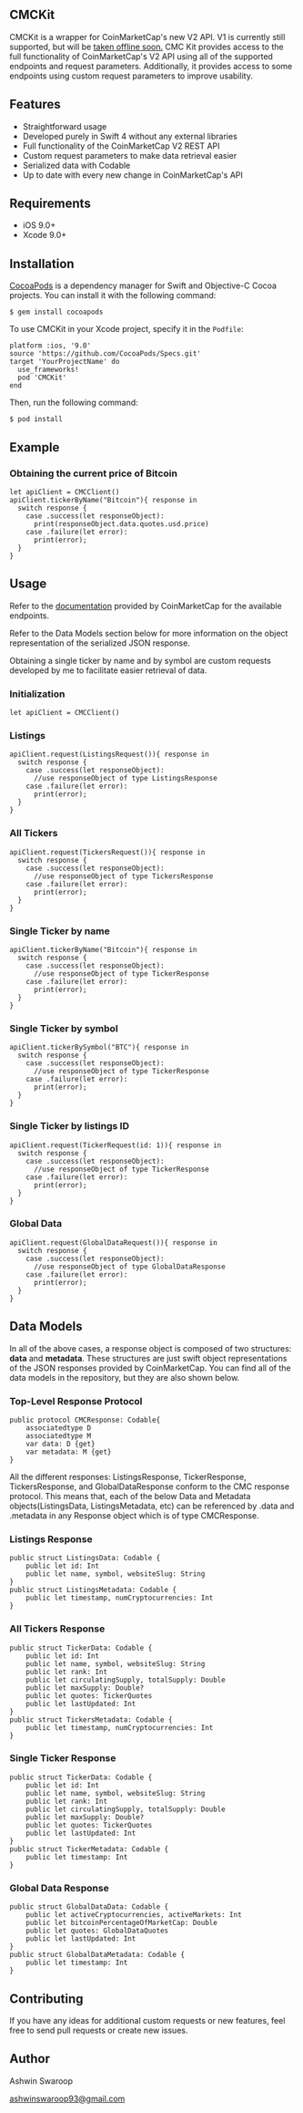 ## CMCKit
CMCKit is a wrapper for CoinMarketCap's new V2 API. V1 is currently still supported, but will be [taken offline soon.](https://coinmarketcap.com/api/)
CMC Kit provides access to the full functionality of CoinMarketCap's V2 API using all of the supported endpoints and request parameters.
Additionally, it provides access to some endpoints using custom request parameters to improve usability.
## Features
- Straightforward usage
- Developed purely in Swift 4 without any external libraries
- Full functionality of the CoinMarketCap V2 REST API
- Custom request parameters to make data retrieval easier
- Serialized data with Codable
- Up to date with every new change in CoinMarketCap's API
## Requirements
- iOS 9.0+
- Xcode 9.0+
## Installation
[CocoaPods](https://cocoapods.org) is a dependency manager for Swift and Objective-C Cocoa projects. You can install it with the following command:
```
$ gem install cocoapods
```
To use CMCKit in your Xcode project, specify it in the ```Podfile```:
```
platform :ios, '9.0'
source 'https://github.com/CocoaPods/Specs.git'
target 'YourProjectName' do
  use_frameworks!
  pod 'CMCKit'
end
```
Then, run the following command:
```
$ pod install
```
## Example
### Obtaining the current price of Bitcoin
```
let apiClient = CMCClient()
apiClient.tickerByName("Bitcoin"){ response in
  switch response {
    case .success(let responseObject):
      print(responseObject.data.quotes.usd.price)
    case .failure(let error):
      print(error);
  }
}
```
## Usage
Refer to the [documentation](https://coinmarketcap.com/api/) provided by CoinMarketCap for the available endpoints.

Refer to the Data Models section below for more information on the object representation of the serialized JSON response.

Obtaining a single ticker by name and by symbol are custom requests developed by me to facilitate easier retrieval of data.
### Initialization
```
let apiClient = CMCClient()
```
### Listings
```
apiClient.request(ListingsRequest()){ response in
  switch response {
    case .success(let responseObject):
      //use responseObject of type ListingsResponse
    case .failure(let error):
      print(error);
  }
}
```
### All Tickers
```
apiClient.request(TickersRequest()){ response in
  switch response {
    case .success(let responseObject):
      //use responseObject of type TickersResponse
    case .failure(let error):
      print(error);
  }
}
```
### Single Ticker by name
```
apiClient.tickerByName("Bitcoin"){ response in
  switch response {
    case .success(let responseObject):
      //use responseObject of type TickerResponse
    case .failure(let error):
      print(error);
  }
}
```
### Single Ticker by symbol
```
apiClient.tickerBySymbol("BTC"){ response in
  switch response {
    case .success(let responseObject):
      //use responseObject of type TickerResponse
    case .failure(let error):
      print(error);
  }
}
```
### Single Ticker by listings ID
```
apiClient.request(TickerRequest(id: 1)){ response in
  switch response {
    case .success(let responseObject):
      //use responseObject of type TickerResponse
    case .failure(let error):
      print(error);
  }
}
```
### Global Data
```
apiClient.request(GlobalDataRequest()){ response in
  switch response {
    case .success(let responseObject):
      //use responseObject of type GlobalDataResponse
    case .failure(let error):
      print(error);
  }
}
```
## Data Models
In all of the above cases, a response object is composed of two structures: **data** and **metadata**.
These structures are just swift object representations of the JSON responses provided by CoinMarketCap.
You can find all of the data models in the repository, but they are also shown below.
### Top-Level Response Protocol
```
public protocol CMCResponse: Codable{
    associatedtype D
    associatedtype M
    var data: D {get}
    var metadata: M {get}
}
```
All the different responses: ListingsResponse, TickerResponse, TickersResponse, and GlobalDataResponse conform to the CMC response protocol.
This means that, each of the below Data and Metadata objects(ListingsData, ListingsMetadata, etc) can be referenced by .data and .metadata in any Response object which is of type CMCResponse.
### Listings Response
```
public struct ListingsData: Codable {
    public let id: Int
    public let name, symbol, websiteSlug: String
}
public struct ListingsMetadata: Codable {
    public let timestamp, numCryptocurrencies: Int
}
```
### All Tickers Response
```
public struct TickerData: Codable {
    public let id: Int
    public let name, symbol, websiteSlug: String
    public let rank: Int
    public let circulatingSupply, totalSupply: Double
    public let maxSupply: Double?
    public let quotes: TickerQuotes
    public let lastUpdated: Int
}
public struct TickersMetadata: Codable {
    public let timestamp, numCryptocurrencies: Int
}
```
### Single Ticker Response
```
public struct TickerData: Codable {
    public let id: Int
    public let name, symbol, websiteSlug: String
    public let rank: Int
    public let circulatingSupply, totalSupply: Double
    public let maxSupply: Double?
    public let quotes: TickerQuotes
    public let lastUpdated: Int
}
public struct TickerMetadata: Codable {
    public let timestamp: Int
}
```
### Global Data Response
```
public struct GlobalDataData: Codable {
    public let activeCryptocurrencies, activeMarkets: Int
    public let bitcoinPercentageOfMarketCap: Double
    public let quotes: GlobalDataQuotes
    public let lastUpdated: Int
}
public struct GlobalDataMetadata: Codable {
    public let timestamp: Int
}
```
## Contributing
If you have any ideas for additional custom requests or new features, feel free to send pull requests or create new issues.
## Author
Ashwin Swaroop

ashwinswaroop93@gmail.com
